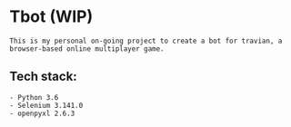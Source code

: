# Tbot (WIP)

    This is my personal on-going project to create a bot for travian, a browser-based online multiplayer game. 

## Tech stack:
    - Python 3.6
    - Selenium 3.141.0
    - openpyxl 2.6.3
